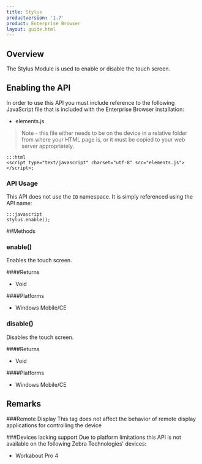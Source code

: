 ```yaml
---
title: Stylus
productversion: '1.7'
product: Enterprise Browser
layout: guide.html
---
```



## Overview
The Stylus Module is used to enable or disable the touch screen.

## Enabling the API
In order to use this API you must include reference to the following JavaScript file that is included with the Enterprise Browser installation:

* elements.js 

> Note - this file either needs to be on the device in a relative folder from where your HTML page is, or it must be copied to your web server appropriately.

	:::html
    <script type="text/javascript" charset="utf-8" src="elements.js"></script>;


### API Usage
This API does not use the `EB` namespace. It is simply referenced using the API name:

	:::javascript
	stylus.enable();


##Methods

### enable()
Enables the touch screen.

####Returns
* Void

####Platforms

* Windows Mobile/CE

### disable()
Disables the touch screen.

####Returns
* Void

####Platforms

* Windows Mobile/CE

## Remarks
###Remote Display
This tag does not affect the behavior of remote display applications for controlling the device

###Devices lacking support
Due to platform limitations this API is not available on the following Zebra Technologies' devices:

* Workabout Pro 4


